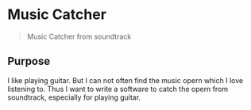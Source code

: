 # Music Catcher
> Music Catcher from soundtrack

## Purpose
I like playing guitar. But I can not often find the music opern which I love listening to. Thus I want to write a software to catch the opern from soundtrack, especially for playing guitar.